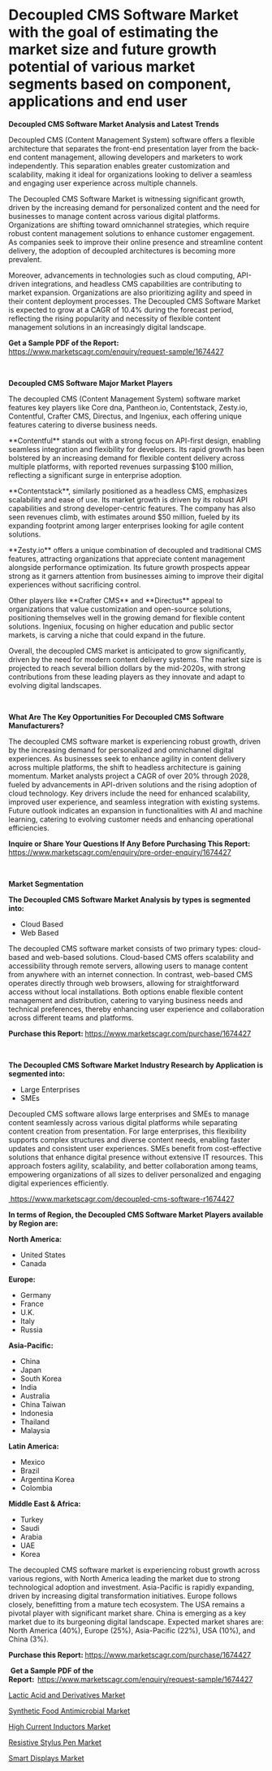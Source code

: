 <p><h1>Decoupled CMS Software Market with the goal of estimating the market size and future growth potential of various market segments based on component, applications and end user</h1></p><p><strong>Decoupled CMS Software Market Analysis and Latest Trends</strong></p>
<p><p>Decoupled CMS (Content Management System) software offers a flexible architecture that separates the front-end presentation layer from the back-end content management, allowing developers and marketers to work independently. This separation enables greater customization and scalability, making it ideal for organizations looking to deliver a seamless and engaging user experience across multiple channels.</p><p>The Decoupled CMS Software Market is witnessing significant growth, driven by the increasing demand for personalized content and the need for businesses to manage content across various digital platforms. Organizations are shifting toward omnichannel strategies, which require robust content management solutions to enhance customer engagement. As companies seek to improve their online presence and streamline content delivery, the adoption of decoupled architectures is becoming more prevalent.</p><p>Moreover, advancements in technologies such as cloud computing, API-driven integrations, and headless CMS capabilities are contributing to market expansion. Organizations are also prioritizing agility and speed in their content deployment processes. The Decoupled CMS Software Market is expected to grow at a CAGR of 10.4% during the forecast period, reflecting the rising popularity and necessity of flexible content management solutions in an increasingly digital landscape.</p></p>
<p><strong>Get a Sample PDF of the Report:&nbsp;</strong> <a href="https://www.marketscagr.com/enquiry/request-sample/1674427?utm_campaign=1265&utm_medium=2&utm_source=Github&utm_content=ia&utm_term=10102024&utm_id=decoupled-cms-software">https://www.marketscagr.com/enquiry/request-sample/1674427</a></p>
<p>&nbsp;</p>
<p><strong>Decoupled CMS Software Major Market Players</strong></p>
<p><p>The decoupled CMS (Content Management System) software market features key players like Core dna, Pantheon.io, Contentstack, Zesty.io, Contentful, Crafter CMS, Directus, and Ingeniux, each offering unique features catering to diverse business needs. </p><p>**Contentful** stands out with a strong focus on API-first design, enabling seamless integration and flexibility for developers. Its rapid growth has been bolstered by an increasing demand for flexible content delivery across multiple platforms, with reported revenues surpassing $100 million, reflecting a significant surge in enterprise adoption.</p><p>**Contentstack**, similarly positioned as a headless CMS, emphasizes scalability and ease of use. Its market growth is driven by its robust API capabilities and strong developer-centric features. The company has also seen revenues climb, with estimates around $50 million, fueled by its expanding footprint among larger enterprises looking for agile content solutions.</p><p>**Zesty.io** offers a unique combination of decoupled and traditional CMS features, attracting organizations that appreciate content management alongside performance optimization. Its future growth prospects appear strong as it garners attention from businesses aiming to improve their digital experiences without sacrificing control.</p><p>Other players like **Crafter CMS** and **Directus** appeal to organizations that value customization and open-source solutions, positioning themselves well in the growing demand for flexible content solutions. Ingeniux, focusing on higher education and public sector markets, is carving a niche that could expand in the future.</p><p>Overall, the decoupled CMS market is anticipated to grow significantly, driven by the need for modern content delivery systems. The market size is projected to reach several billion dollars by the mid-2020s, with strong contributions from these leading players as they innovate and adapt to evolving digital landscapes.</p></p>
<p>&nbsp;</p>
<p><strong>What Are The Key Opportunities For Decoupled CMS Software Manufacturers?</strong></p>
<p><p>The decoupled CMS software market is experiencing robust growth, driven by the increasing demand for personalized and omnichannel digital experiences. As businesses seek to enhance agility in content delivery across multiple platforms, the shift to headless architecture is gaining momentum. Market analysts project a CAGR of over 20% through 2028, fueled by advancements in API-driven solutions and the rising adoption of cloud technology. Key drivers include the need for enhanced scalability, improved user experience, and seamless integration with existing systems. Future outlook indicates an expansion in functionalities with AI and machine learning, catering to evolving customer needs and enhancing operational efficiencies.</p></p>
<p><strong>Inquire or Share Your Questions If Any Before Purchasing This Report:</strong> <a href="https://www.marketscagr.com/enquiry/pre-order-enquiry/1674427?utm_campaign=1265&utm_medium=2&utm_source=Github&utm_content=ia&utm_term=10102024&utm_id=decoupled-cms-software">https://www.marketscagr.com/enquiry/pre-order-enquiry/1674427</a></p>
<p>&nbsp;</p>
<p><strong>Market Segmentation</strong></p>
<p><strong>The Decoupled CMS Software Market Analysis by types is segmented into:</strong></p>
<p><ul><li>Cloud Based</li><li>Web Based</li></ul></p>
<p><p>The decoupled CMS software market consists of two primary types: cloud-based and web-based solutions. Cloud-based CMS offers scalability and accessibility through remote servers, allowing users to manage content from anywhere with an internet connection. In contrast, web-based CMS operates directly through web browsers, allowing for straightforward access without local installations. Both options enable flexible content management and distribution, catering to varying business needs and technical preferences, thereby enhancing user experience and collaboration across different teams and platforms.</p></p>
<p><strong>Purchase this Report:&nbsp;</strong><a href="https://www.marketscagr.com/purchase/1674427?utm_campaign=1265&utm_medium=2&utm_source=Github&utm_content=ia&utm_term=10102024&utm_id=decoupled-cms-software">https://www.marketscagr.com/purchase/1674427</a></p>
<p>&nbsp;</p>
<p><strong>The Decoupled CMS Software Market Industry Research by Application is segmented into:</strong></p>
<p><ul><li>Large Enterprises</li><li>SMEs</li></ul></p>
<p><p>Decoupled CMS software allows large enterprises and SMEs to manage content seamlessly across various digital platforms while separating content creation from presentation. For large enterprises, this flexibility supports complex structures and diverse content needs, enabling faster updates and consistent user experiences. SMEs benefit from cost-effective solutions that enhance digital presence without extensive IT resources. This approach fosters agility, scalability, and better collaboration among teams, empowering organizations of all sizes to deliver personalized and engaging digital experiences efficiently.</p></p>
<p><a href="https://www.marketscagr.com/decoupled-cms-software-r1674427?utm_campaign=1265&utm_medium=2&utm_source=Github&utm_content=ia&utm_term=10102024&utm_id=decoupled-cms-software">&nbsp;https://www.marketscagr.com/decoupled-cms-software-r1674427</a></p>
<p><strong>In terms of Region, the Decoupled CMS Software Market Players available by Region are:</strong></p>
<p>
    <p> <strong> North America: </strong>
        <ul>
            <li>United States</li>
            <li>Canada</li>
        </ul>
        </p> 
    <p> <strong> Europe: </strong>
        <ul>
            <li>Germany</li>
            <li>France</li>
            <li>U.K.</li>
            <li>Italy</li>
            <li>Russia</li>
        </ul>
        </p> 
    <p> <strong> Asia-Pacific: </strong>
        <ul>
            <li>China</li>
            <li>Japan</li>
            <li>South Korea</li>
            <li>India</li>
            <li>Australia</li>
            <li>China Taiwan</li>
            <li>Indonesia</li>
            <li>Thailand</li>
            <li>Malaysia</li>
        </ul>
        </p> 
    <p> <strong> Latin America: </strong>
        <ul>
            <li>Mexico</li>
            <li>Brazil</li>
            <li>Argentina Korea</li>
            <li>Colombia</li>
        </ul>
        </p> 
    <p> <strong> Middle East & Africa: </strong>
        <ul>
            <li>Turkey</li>
            <li>Saudi</li>
            <li>Arabia</li>
            <li>UAE</li>
            <li>Korea</li>
        </ul>
    </p>
    </p>
<p><p>The decoupled CMS software market is experiencing robust growth across various regions, with North America leading the market due to strong technological adoption and investment. Asia-Pacific is rapidly expanding, driven by increasing digital transformation initiatives. Europe follows closely, benefitting from a mature tech ecosystem. The USA remains a pivotal player with significant market share. China is emerging as a key market due to its burgeoning digital landscape. Expected market shares are: North America (40%), Europe (25%), Asia-Pacific (22%), USA (10%), and China (3%).</p></p>
<p><strong>Purchase this Report: </strong><a href="https://www.marketscagr.com/purchase/1674427?utm_campaign=1265&utm_medium=2&utm_source=Github&utm_content=ia&utm_term=10102024&utm_id=decoupled-cms-software">https://www.marketscagr.com/purchase/1674427</a></p>
<p>&nbsp;<strong>Get a Sample PDF of the Report:&nbsp;&nbsp;</strong><a href="https://www.marketscagr.com/enquiry/request-sample/1674427?utm_campaign=1265&utm_medium=2&utm_source=Github&utm_content=ia&utm_term=10102024&utm_id=decoupled-cms-software">https://www.marketscagr.com/enquiry/request-sample/1674427</a></p>
<p><strong></strong></p>
<p><p><a href="https://github.com/RoccoManning/Market-Research-Report-List-7/blob/main/lactic-acid-and-derivatives-market.md?utm_campaign=1265&utm_medium=2&utm_source=Github&utm_content=ia&utm_term=10102024&utm_id=decoupled-cms-software">Lactic Acid and Derivatives Market</a></p><p><a href="https://github.com/orpinfbtimus3/Market-Research-Report-List-1/blob/main/synthetic-food-antimicrobial-market.md?utm_campaign=1265&utm_medium=2&utm_source=Github&utm_content=ia&utm_term=10102024&utm_id=decoupled-cms-software">Synthetic Food Antimicrobial Market</a></p><p><a href="https://www.linkedin.com/pulse/global-high-current-inductors-market-status-2024-2031-forecast-fw2ne?utm_campaign=1265&utm_medium=2&utm_source=Github&utm_content=ia&utm_term=10102024&utm_id=decoupled-cms-software">High Current Inductors Market</a></p><p><a href="https://www.linkedin.com/pulse/surfing-resistive-stylus-pen-wave-riding-market-currents-kcpsc?utm_campaign=1265&utm_medium=2&utm_source=Github&utm_content=ia&utm_term=10102024&utm_id=decoupled-cms-software">Resistive Stylus Pen Market</a></p><p><a href="https://www.linkedin.com/pulse/smart-displays-market-outlook-forecast-from-2024-2031-bbrlc?utm_campaign=1265&utm_medium=2&utm_source=Github&utm_content=ia&utm_term=10102024&utm_id=decoupled-cms-software">Smart Displays Market</a></p></p>